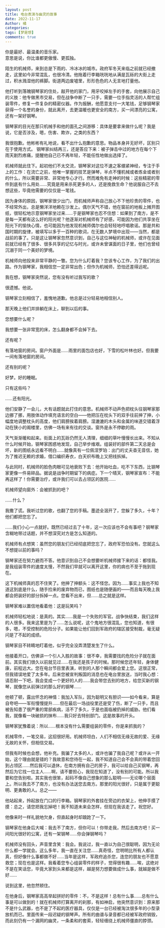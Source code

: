 ```yaml
---
layout: post
title: 电台表演与幽灵的故事
date: 2022-11-17
Author: 橘
categories: 
tags: [梦是想]
comments: true
---
```


你是最好、最温柔的音乐家。<br>
意思是说，你比谁都更傲慢、更孤独。

<!-- more -->







陌生的机械师，来到总是下雨的、冷冰冰的城市。政府军冬天来临之前就已经撤走，这里如今非常混乱，也很冷清。他拖着行李箱咣咣地从满是瓦砾的大街上走过，积水溅湿他的裤脚。街道两边废墟里，形形色色的人无言地打量他。

他打听到落魄钢琴家的住处，敲开他的家门，用牙咬掉左手的手套，向他展示自己的义肢：他专做黑市交易，但在战争中断了一只手，需要一位手指灵活的人帮忙组装零件，修复一件复杂的精密仪器。作为报酬，他愿意支付一大笔钱，足够钢琴家获得一个名誉的身份，就此离开，去更温暖也更安全的南方，买一间漂亮的公寓，还有一架好钢琴。

钢琴家的目光在那只机械手和他的面孔之间游移：具体是要拿来做什么呢？我是说，它是否涉及，嗯，伤害、欺诈，之类的东西？

我很抱歉。他彬彬有礼地说，看不出什么抱歉的意思。物品本身并无好坏，区别只在于使用方式。
钢琴家纠结再三，还是答应下来：被子弹击中过的地方在每个下雨天剧烈疼痛，提醒他自己已不再年轻，不能任性地做出选择了。



机械师就此住下。起初他们不太交流，钢琴家对这位不速之客绷紧神经，专注于手上的工作：在流亡之前，他唯一掌握的技艺是弹琴，半点不懂机械或者炼金或者别的什么，所以需要非常、非常地专心才行。然而难免有走神的时候：这些精密的零件到底有什么用处……究竟是用来杀死更多的人，还是挽救生命？他说服自己不去想这些，毕竟他需要的仅仅是一笔钱。

因为身体的原因，钢琴家很少出门，而机械师声称自己放心不下他珍贵的零件，也不经常外出，总是懒洋洋地赖在沙发上。偶尔天气不错，他在窗前的地板上摊开图纸，很轻松地示意钢琴家坐过来……于是钢琴家也忍不住想：如果到了南方，是不是每一天都有这么好的阳光呢？他逐渐对机械师有了好感，可能因为他们共享坐在阳光下的愉快心情，也可能因为他发现机械师偶尔也会轻轻地哼唱歌谣。那是共和国时期的旋律，被填写以多于一百种的歌词，在无数人梦境中出现——当然，都是战前的事了。只是这让钢琴家忽然意识到，自己与这位神秘的机械师，或许在见面前就已经有了很多、很多共享的记忆与时光，或许未曾谋面的日子里，他们也曾经沉溺于同一个美好的梦境。

机械师向他投来非常平静的一瞥。您为什么盯着我？您该专心工作，为了我们的出路。作为钢琴家，我相信您一定非常出色；但作为机械师，恐怕还差得远呢。

我在想，钢琴家突然说，您有没有听过我写的歌？

很遗憾。他说。

钢琴家立刻相信了，羞愧地道歉。他总是过分轻易地相信别人。



那天晚上他们并排躺在床上，聊到以后的事。

您想要什么呢？

我想要一张非常宽的床，怎么翻身都不会掉下去。

还有呢？

有落地窗的房间。窗户外面是……雨里的面包店也好，下雪的松叶林也好。但我要一间有落地窗的房间。

还有别的呢？

好梦。好的睡眠。

只有这些吗？

……还有阳光。

他们安静了一会儿，大有话题就此打住的意思。机械师不动声色把枕头往钢琴家那边挪了挪，用肢体动作填充语言的空白——他把压在枕头下的双手往前抻了抻，小幅度地调整枕头的高度，他们肩膀挨着肩膀。湿漉漉的木头和金属的味道交错着浮动在狭小的阁楼里，仿佛一场有来有往的交谈。窗外是永不停歇的雨。



天气渐渐暖和起来。街面上的瓦砾仍然无人清理，细细的草叶慢慢长出来。不知从什么时候开始，钢琴家困惑地发现，自己举步维艰。组装好的部件第二天总是会坏，新的图纸永远看不明白……就像真有一位佩涅罗珀：出门的丈夫杳无音信，她为了推迟无赖的求婚，借口编织寿衣，白天织布晚上又把线拆掉。

与此同时，机械师的脸色肉眼可见地衰败下去：他开始吐血，吃不下东西，比钢琴家更像一件易碎品。据说是战争时期留下的病症。下一个晴天，钢琴家宣布：不能再这样了！你需要治疗，或许我们可以去占领区的医院……

机械师望向窗外：会被抓到的吧？

……什么？

我撒了谎。我听过您的歌，也翻了您的手稿。墨迹全洇开了，您躲了多久，十年？他们都把您忘了。

……我们小心一点就好。既然已经过去了十年，这一次应该也不会有事吧？钢琴家含糊地带过话题，并不想深究对方是怎么知道的。

机械师有点想笑：虽然您的朋友们已经彻底把您忘了，政府军恐怕没有。您就这么不想提以前的事吗？

钢琴家还在努力避而不答。他意识到自己不会想要听机械师接下来的话：都怪我。是我组装零件的速度太慢，不然我们早就可以离开这里，你的病也不至于拖到现在。

这下机械师真的忍不住笑了。他抻了抻额头：这不怪您。因为……事实上我也不知道这到底是什么，随手捡来的废弃物而已，图纸也是随便画的——而且每天晚上我都会把装好的部分拆掉一点。您看不出来，但……总之就是这样。

钢琴家难以置信地看着他：这是玩笑吗？

机械师轻松地说：是真的。其实……我是一个失败的军官。战争快结束，我们这样的人很多。我来这里是为了……怎么说呢，这个鬼地方很混乱，您也知道，有很多，嗯，不受控制的危险分子。如果能让他们回到军政府的辖区接受制裁，毫无疑问是了不起的成绩。

钢琴家目不转睛地盯着他，似乎完全没弄清楚发生了什么。

他接着开口，仿佛讲一个引人入胜的故事：很不幸，我需要找的危险分子就在面前。其实我们很久以前就见过……在我还是孩子的时候。那时候您还年轻，身体健康，前程远大。您在电台节目里表演，听到的人那个瞬间都会爱上您。这很正常，但我错误地爱了太多年。后来您被宣判叛国的消息也在电台里放送，当时我心想：请忍耐一下吧，我会变成一个更好的人的……我会带您去别的地方，给您买新的钢琴，就像您从前弹过的那么好的钢琴……

他顿了顿，露出怀念的神情：我加入军队，因为聪明又有胆识——如今看来，算是自夸吧——军衔慢慢提升……但在最后一场战役里还是受了伤，断了一只手，而且被告知患了很严重的胃部疾病，活不了多久，于是也面临被扔掉的威胁。他们看我，就像看一块破损的抹布……我只好去特别部门。这是故事的开头。

钢琴家犹豫着说：所以……根本没有什么需要组装的零件，你是来抓我的？

机械零件，一笔交易，这招很好用。机械师坦白，人们不相信无缘无故的爱、无缘无故的关怀，但相信交易。

但我有时候也会想，他补充。我骗了太多的人，或许也骗了我自己呢？或许从一开始，这个理由就是错的？我故意和您待在一起，我不知道自己会不会真的带着您回到占领区……然后我可以退休，在南方拥有自己的房子，我可以给自己买钢琴，再然后为它找一位主人……啊，请不要担心，我现在知道了，没有别的可能。所以我要和您告别啦。其实我也很笨，起码不像自己想象的那么聪明——无论哪个层面上。所以我去不了南方，也没有办法送您去南方。那里的阳光很好，只是属于更聪明、更勇敢的人。总之——

他站起来，拎起放在门口的行李箱。钢琴家的外套挂在旁边的衣架上，他伸手摸了摸：总之，请您把我忘掉吧！我不知道未来会怎样，但现在我该走了。祝您好。

他像来时一样礼貌地欠身，但直起身时却踉跄了一下。

钢琴家在他身后大喊：我去不了南方，但你可以！你带走我，然后去南方吧！买一间阳光很好的公寓，还有一架钢琴……你会弹钢琴吗？

机械师没有回头，声音里含笑：我会。我说过，我一直以为自己很聪明，因为无论什么都一学就会。这么多年，我一直在关注您……真奇怪，您明明比所有人都认真，但好像什么事都做不好……当年是这样，军政府追杀您，连您的朋友也不愿意救您；现在也是这样。我看着您专心组装零件的样子，觉得很有趣……唉，这绝对不是在笑话您，毕竟大家到头来都是这样，越是努力想要做成什么事，就越是做不好……

说到这里，他忽然顿住。

在他身后，钢琴家高高举起拼好的零件：不，不是这样！总有什么事……总有什么事是可以做到的！就在机械师打算离开的刹那，有如神启，他突然意识到：原来那不是什么武器，也不是了不起的医疗器具，仅仅是一台已经被淘汰很多年的小型录放机而已。里面传来一段迟疑的钢琴声。所有的曲谱与录音都已经被军政府销毁，而此刻仍有一个漏网的幽灵，一条柔和的套索，轻轻缠绕上机械师僵直的脖颈。